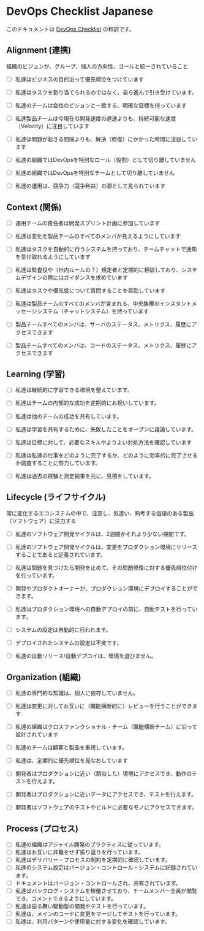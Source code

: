 # DevOps Checklist Japanese

このドキュメントは [DevOps Checklist](http://devopschecklist.com/) の和訳です。

## Alignment (連携)

組織のビジョンが、グループ、個人の方向性、ゴールと統一されていること

- [ ] 私達はビジネスの目的沿って優先順位をつけています
- [ ] 私達はタスクを割り当てられるのではなく、自ら進んで引き受けています。
- [ ] 私達のチームは会社のビジョンと一致する、明確な目標を持っています
- [ ] 私達製品チームは今現在の開発速度の遅速よりも、持続可能な速度（Velocity）に注目しています
- [ ] 私達は問題が起きる間隔よりも、解決（修復）にかかった時間に注目しています
- [ ] 私達の組織ではDevOpsを特別なロール（役割）として切り離していません
- [ ] 私達の組織ではDevOpsを特別なチームとして切り離していません
- [ ] 私達の運用は、競争力（競争利益）の源として見られています


## Context (関係)

- [ ] 運用チームの責任者は開発スプリント計画に参加しています
- [ ] 私達は変化を製品チームのすべてのメンバが見えるようにしています
- [ ] 私達はタスクを自動的に行うシステムを持っており、チームチャットで通知を受け取れるようにしています
- [ ] 私達は監査役や（社内ルールの？）規定者と定期的に相談しており、システムデザインの際にはガイダンスを求めています
- [ ] 私達はタスクや優先度について質問することを奨励しています
- [ ] 私達は製品チームのすべてのメンバが含まれる、中央集権のインスタントメッセージシステム（チャットシステム）を持っています
- [ ] 製品チームすべてのメンバは、サーバのステータス、メトリクス、履歴にアクセスできます
- [ ] 製品チームすべてのメンバは、コードのステータス、メトリクス、履歴にアクセスできます


## Learning (学習)

- [ ] 私達は継続的に学習できる環境を整えています。
- [ ] 私達はチームの内部的な成功を定期的にお祝いしています。
- [ ] 私達は他のチームの成功を共有しています。
- [ ] 私達は学習を共有するために、失敗したことをオープンに議論しています。
- [ ] 私達は目標に対して、必要なスキルやよりよい対処方法を確認しています
- [ ] 私達は私達の仕事をどのように完了するか、どのように効率的に完了させるか調査することに努力しています。
- [ ] 私達は過去の経験と測定結果を元に、見積をしています。


## Lifecycle (ライフサイクル)

常に変化するエコシステムの中で、注意し、気遣い、熟考する価値のある製品（ソフトウェア）に注力する

- [ ] 私達のソフトウェア開発サイクルは、2週間かそれより少ない期間です。
- [ ] 私達のソフトウェア開発サイクルは、変更をプロダクション環境にリリースすることであると定義されています。
- [ ] 私達は問題を見つけたら開発を止めて、その問題修復に対する優先順位付けを行っています。
- [ ] 開発やプロダクトオーナーが、プロダクション環境にデプロイすることができます。
- [ ] 私達はプロダクション環境への自動デプロイの前に、自動テストを行っています。
- [ ] システムの設定は自動的に行われます。
- [ ] デプロイされたシステムの設定は不変です。
- [ ] 私達の自動リリース/自動デプロイは、環境を選びません。


## Organization (組織)

- [ ] 私達の専門的な知識は、個人に依存していません。
- [ ] 私達は変更に対してお互いに（職能横断的に）レビューを行うことができます
- [ ] 私達の組織はクロスファンクショナル・チーム（職能横断チーム）に沿って設計されています
- [ ] 私達のチームは顧客と製品を重視しています。
- [ ] 私達は、定期的に優先順位を見なおしています
- [ ] 開発者はプロダクションに近い（類似した）環境にアクセスでき、動作のテストを行えます。
- [ ] 開発者はプロダクションに近いデータにアクセスでき、テストを行えます。
- [ ] 開発者はソフトウェアのテストやビルドに必要なモノにアクセスできます。


## Process (プロセス)

- [ ] 私達の組織はアジャイル開発のプラクティスに従っています。
- [ ] 私達はお互いに非難をせず振り返りを行っています。
- [ ] 私達はデリバリー・プロセスの制約を定期的に確認しています。
- [ ] 私達のシステム設定はバージョン・コントロール・システムに記録されています。
- [ ] ドキュメントはバージョン・コントロールされ、共有されています。
- [ ] 私達はバックログ・システムを稼働させており、チームメンバー全員が閲覧でき、コメントできるようにしています。
- [ ] 私達は振る舞い駆動型の開発やテストを行っています。
- [ ] 私達は、メインのコードに変更をマージしてテストを行っています。
- [ ] 私達は、利用パターンや使用量に対する変化を確認しています。
